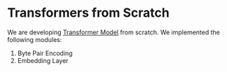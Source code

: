 # Transformers from Scratch

We are developing [Transformer Model](https://arxiv.org/abs/1706.03762) from scratch. We implemented the following modules:
1. Byte Pair Encoding
2. Embedding Layer
